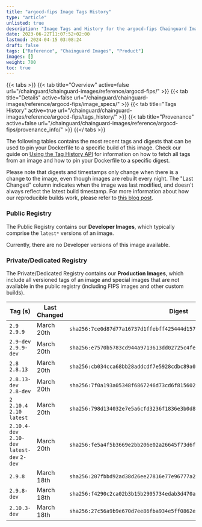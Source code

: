 ```yaml
---
title: "argocd-fips Image Tags History"
type: "article"
unlisted: true
description: "Image Tags and History for the argocd-fips Chainguard Image"
date: 2023-06-22T11:07:52+02:00
lastmod: 2024-04-15 03:08:24
draft: false
tags: ["Reference", "Chainguard Images", "Product"]
images: []
weight: 700
toc: true
---
```


{{< tabs >}}
{{< tab title="Overview" active=false url="/chainguard/chainguard-images/reference/argocd-fips/" >}}
{{< tab title="Details" active=false url="/chainguard/chainguard-images/reference/argocd-fips/image_specs/" >}}
{{< tab title="Tags History" active=true url="/chainguard/chainguard-images/reference/argocd-fips/tags_history/" >}}
{{< tab title="Provenance" active=false url="/chainguard/chainguard-images/reference/argocd-fips/provenance_info/" >}}
{{</ tabs >}}

The following tables contains the most recent tags and digests that can be used to pin your Dockerfile to a specific build of this image. Check our guide on [Using the Tag History API](/chainguard/chainguard-images/using-the-tag-history-api/) for information on how to fetch all tags from an image and how to pin your Dockerfile to a specific digest.

Please note that digests and timestamps only change when there is a change to the image, even though images are rebuilt every night. The "Last Changed" column indicates when the image was last modified, and doesn't always reflect the latest build timestamp. For more information about how our reproducible builds work, please refer to [this blog post](https://www.chainguard.dev/unchained/reproducing-chainguards-reproducible-image-builds).

### Public Registry
The Public Registry contains our **Developer Images**, which typically comprise the `latest*` versions of an image.

Currently, there are no Developer versions of this image available.

### Private/Dedicated Registry
The Private/Dedicated Registry contains our **Production Images**, which include all versioned tags of an image and special images that are not available in the public registry (including FIPS images and other custom builds).

| Tag (s)                                       | Last Changed | Digest                                                                    |
|-----------------------------------------------|--------------|---------------------------------------------------------------------------|
|  `2.9` `2.9.9`                                | March 20th   | `sha256:7ce0d87d77a16737d1ffebff425444d157de5d921da03cfd6953e28a4e68bed0` |
|  `2.9-dev` `2.9.9-dev`                        | March 20th   | `sha256:e7570b5783cd944a9713613dd02725c4fe88c51302327c49a8b3fa06867f5cdb` |
|  `2.8` `2.8.13`                               | March 20th   | `sha256:cb034cca68bb28addcdf7e5928cdbc89a057b7754b9536cb56397d76634118ff` |
|  `2.8.13-dev` `2.8-dev`                       | March 20th   | `sha256:7f0a193a05348f6867246d73cd6f815602d2acbc9c3a011ee75ff211e68cca4b` |
|  `2` `2.10.4` `2.10` `latest`                 | March 20th   | `sha256:798d134032e7e5a6cfd3236f1836e3b0d8edfa73082cdda06fc51c74743df42b` |
|  `2.10.4-dev` `2.10-dev` `latest-dev` `2-dev` | March 20th   | `sha256:fe5a4f5b3669e2bb206e02a26645f73d6fe36fcdc2f805b6e6bb303a85f22a21` |
|  `2.9.8`                                      | March 18th   | `sha256:207fbbd92ad38d26ee27816e77e96777a2b3e9393183a410742d915874a6e047` |
|  `2.9.8-dev`                                  | March 18th   | `sha256:f4290c2ca02b3b15b2905734edab3d470a8e9b17d122eb65f5af773d29c0bd47` |
|  `2.10.3-dev`                                 | March 18th   | `sha256:27c56a9b9e670d7ee86fba934e5ff0862e4b0f5d4da7762042e3185eb0f4b1d8` |

